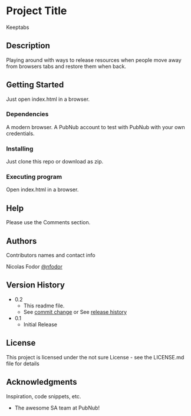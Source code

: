 # Project Title

Keeptabs

## Description

Playing around with ways to release resources when people move away from browsers tabs and restore them when back.

## Getting Started

Just open index.html in a browser.

### Dependencies

A modern browser. A PubNub account to test with PubNub with your own credentials.

### Installing

Just clone this repo or download as zip.

### Executing program

Open index.html in a browser.


## Help

Please use the Comments section.


## Authors

Contributors names and contact info

Nicolas Fodor
[@nfodor](https://twitter.com/nfodor)

## Version History

* 0.2
    * This readme file.
    * See [commit change]() or See [release history]()
* 0.1
    * Initial Release

## License

This project is licensed under the not sure License - see the LICENSE.md file for details

## Acknowledgments

Inspiration, code snippets, etc.
* The awesome SA team at PubNub!
